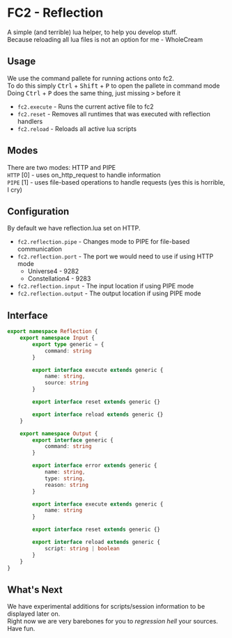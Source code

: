 # FC2 - Reflection
A simple (and terrible) lua helper, to help you develop stuff.\
Because reloading all lua files is not an option for me - WholeCream

## Usage
We use the command pallete for running actions onto fc2.\
To do this simply <kbd>Ctrl</kbd> + <kbd>Shift</kbd> + <kbd>P</kbd> to open the pallete in command mode\
Doing <kbd>Ctrl</kbd> + <kbd>P</kbd> does the same thing, just missing <kbd>></kbd> before it

* `fc2.execute` - Runs the current active file to fc2
* `fc2.reset` - Removes all runtimes that was executed with reflection handlers
* `fc2.reload` - Reloads all active lua scripts

## Modes
There are two modes: HTTP and PIPE\
`HTTP` [0] - uses on_http_request to handle information\
`PIPE` [1] - uses file-based operations to handle requests (yes this is horrible, I cry)

## Configuration
By default we have reflection.lua set on HTTP.

* `fc2.reflection.pipe` - Changes mode to PIPE for file-based communication
* `fc2.reflection.port` - The port we would need to use if using HTTP mode
    * Universe4 - 9282
    * Constellation4 - 9283
* `fc2.reflection.input` - The input location if using PIPE mode
* `fc2.reflection.output` - The output location if using PIPE mode

## Interface
```ts
export namespace Reflection {
	export namespace Input {
		export type generic = {
			command: string
		}

		export interface execute extends generic {
			name: string,
			source: string
		}

		export interface reset extends generic {}

		export interface reload extends generic {}
	}

	export namespace Output {
		export interface generic {
			command: string
		}

		export interface error extends generic {
			name: string,
			type: string,
			reason: string
		}

		export interface execute extends generic {
			name: string
		}

		export interface reset extends generic {}

		export interface reload extends generic {
			script: string | boolean
		}
	}
}
```

## What's Next
We have experimental additions for scripts/session information to be displayed later on.\
Right now we are very barebones for you to *regression hell* your sources.\
Have fun.